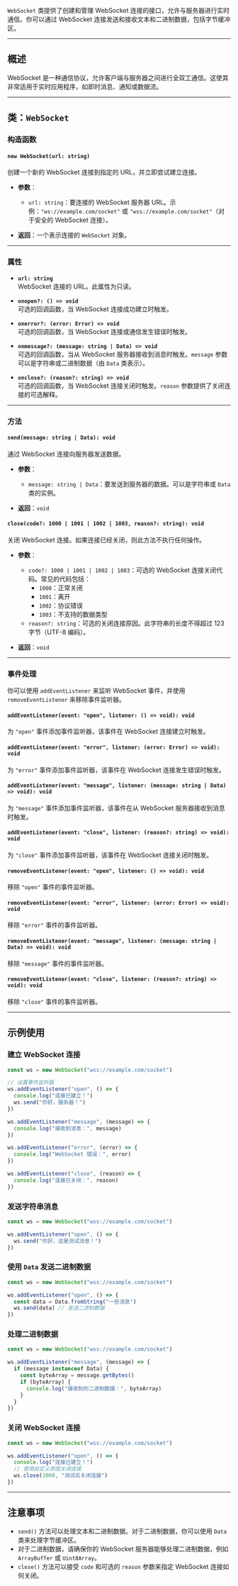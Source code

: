 `WebSocket` 类提供了创建和管理 WebSocket 连接的接口，允许与服务器进行实时通信。你可以通过 WebSocket 连接发送和接收文本和二进制数据，包括字节缓冲区。

---

## 概述

WebSocket 是一种通信协议，允许客户端与服务器之间进行全双工通信。这使其非常适用于实时应用程序，如即时消息、通知或数据流。

---

## 类：`WebSocket`

### 构造函数

#### **`new WebSocket(url: string)`**
创建一个新的 WebSocket 连接到指定的 URL，并立即尝试建立连接。
- **参数**：
  - `url: string`：要连接的 WebSocket 服务器 URL。示例：`"ws://example.com/socket"` 或 `"wss://example.com/socket"`（对于安全的 WebSocket 连接）。

- **返回**：一个表示连接的 `WebSocket` 对象。

---

### 属性

- **`url: string`**  
  WebSocket 连接的 URL。此属性为只读。

- **`onopen?: () => void`**  
  可选的回调函数，当 WebSocket 连接成功建立时触发。

- **`onerror?: (error: Error) => void`**  
  可选的回调函数，当 WebSocket 连接或通信发生错误时触发。

- **`onmessage?: (message: string | Data) => void`**  
  可选的回调函数，当从 WebSocket 服务器接收到消息时触发。`message` 参数可以是字符串或二进制数据（由 `Data` 类表示）。

- **`onclose?: (reason?: string) => void`**  
  可选的回调函数，当 WebSocket 连接关闭时触发。`reason` 参数提供了关闭连接的可选解释。

---

### 方法

#### **`send(message: string | Data): void`**
通过 WebSocket 连接向服务器发送数据。
- **参数**：
  - `message: string | Data`：要发送到服务器的数据。可以是字符串或 `Data` 类的实例。

- **返回**：`void`

#### **`close(code?: 1000 | 1001 | 1002 | 1003, reason?: string): void`**
关闭 WebSocket 连接。如果连接已经关闭，则此方法不执行任何操作。
- **参数**：
  - `code?: 1000 | 1001 | 1002 | 1003`：可选的 WebSocket 连接关闭代码。常见的代码包括：
    - `1000`：正常关闭
    - `1001`：离开
    - `1002`：协议错误
    - `1003`：不支持的数据类型
  - `reason?: string`：可选的关闭连接原因。此字符串的长度不得超过 123 字节（UTF-8 编码）。

- **返回**：`void`

---

### 事件处理

你可以使用 `addEventListener` 来监听 WebSocket 事件，并使用 `removeEventListener` 来移除事件监听器。

#### **`addEventListener(event: "open", listener: () => void): void`**
为 `"open"` 事件添加事件监听器，该事件在 WebSocket 连接建立时触发。

#### **`addEventListener(event: "error", listener: (error: Error) => void): void`**
为 `"error"` 事件添加事件监听器，该事件在 WebSocket 连接发生错误时触发。

#### **`addEventListener(event: "message", listener: (message: string | Data) => void): void`**
为 `"message"` 事件添加事件监听器，该事件在从 WebSocket 服务器接收到消息时触发。

#### **`addEventListener(event: "close", listener: (reason?: string) => void): void`**
为 `"close"` 事件添加事件监听器，该事件在 WebSocket 连接关闭时触发。

#### **`removeEventListener(event: "open", listener: () => void): void`**
移除 `"open"` 事件的事件监听器。

#### **`removeEventListener(event: "error", listener: (error: Error) => void): void`**
移除 `"error"` 事件的事件监听器。

#### **`removeEventListener(event: "message", listener: (message: string | Data) => void): void`**
移除 `"message"` 事件的事件监听器。

#### **`removeEventListener(event: "close", listener: (reason?: string) => void): void`**
移除 `"close"` 事件的事件监听器。

---

## 示例使用

### 建立 WebSocket 连接

```ts
const ws = new WebSocket("wss://example.com/socket")

// 设置事件监听器
ws.addEventListener("open", () => {
  console.log("连接已建立！")
  ws.send("你好，服务器！")
})

ws.addEventListener("message", (message) => {
  console.log("接收到消息：", message)
})

ws.addEventListener("error", (error) => {
  console.log("WebSocket 错误：", error)
})

ws.addEventListener("close", (reason) => {
  console.log("连接已关闭：", reason)
})
```

### 发送字符串消息

```ts
const ws = new WebSocket("wss://example.com/socket")

ws.addEventListener("open", () => {
  ws.send("你好，这是测试消息！")
})
```

### 使用 `Data` 发送二进制数据

```ts
const ws = new WebSocket("wss://example.com/socket")

ws.addEventListener("open", () => {
  const data = Data.fromString("一些消息")
  ws.send(data) // 发送二进制数据
})
```

### 处理二进制数据

```ts
const ws = new WebSocket("wss://example.com/socket")

ws.addEventListener("message", (message) => {
  if (message instanceof Data) {
    const byteArray = message.getBytes()
    if (byteArray) {
      console.log("接收到的二进制数据：", byteArray)
    }
  }
})
```

### 关闭 WebSocket 连接

```ts
const ws = new WebSocket("wss://example.com/socket")

ws.addEventListener("open", () => {
  console.log("连接已建立！")
  // 使用自定义原因关闭连接
  ws.close(1000, "测试后关闭连接")
})
```

---

## 注意事项

- `send()` 方法可以处理文本和二进制数据。对于二进制数据，你可以使用 `Data` 类来处理字节缓冲区。
- 对于二进制数据，请确保你的 WebSocket 服务器能够处理二进制数据，例如 `ArrayBuffer` 或 `Uint8Array`。
- `close()` 方法可以接受 `code` 和可选的 `reason` 参数来指定 WebSocket 连接如何关闭。